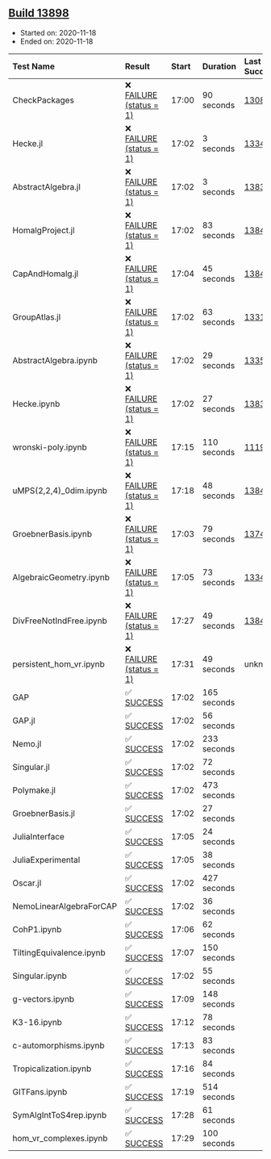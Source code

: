 ## [Build 13898](https://oscarci.mathematik.uni-kl.de/job/oscar/13898/)

* Started on: 2020-11-18
* Ended on: 2020-11-18

| Test Name    | Result | Start | Duration | Last Success | First Failure |
|:-------------|:-------|:------|:---------|:-------------|:--------------|
| CheckPackages | ❌ [FAILURE (status = 1)](https://oscarci.mathematik.uni-kl.de/job/oscar/13898/artifact/logs/build-13898/CheckPackages.log) | 17:00 | 90 seconds | [13085](https://oscarci.mathematik.uni-kl.de/job/oscar/13085/) | [13086](https://oscarci.mathematik.uni-kl.de/job/oscar/13086/) |
| Hecke.jl | ❌ [FAILURE (status = 1)](https://oscarci.mathematik.uni-kl.de/job/oscar/13898/artifact/logs/build-13898/Hecke.jl.log) | 17:02 | 3 seconds | [13341](https://oscarci.mathematik.uni-kl.de/job/oscar/13341/) | [13342](https://oscarci.mathematik.uni-kl.de/job/oscar/13342/) |
| AbstractAlgebra.jl | ❌ [FAILURE (status = 1)](https://oscarci.mathematik.uni-kl.de/job/oscar/13898/artifact/logs/build-13898/AbstractAlgebra.jl.log) | 17:02 | 3 seconds | [13837](https://oscarci.mathematik.uni-kl.de/job/oscar/13837/) | [13838](https://oscarci.mathematik.uni-kl.de/job/oscar/13838/) |
| HomalgProject.jl | ❌ [FAILURE (status = 1)](https://oscarci.mathematik.uni-kl.de/job/oscar/13898/artifact/logs/build-13898/HomalgProject.jl.log) | 17:02 | 83 seconds | [13845](https://oscarci.mathematik.uni-kl.de/job/oscar/13845/) | [13846](https://oscarci.mathematik.uni-kl.de/job/oscar/13846/) |
| CapAndHomalg.jl | ❌ [FAILURE (status = 1)](https://oscarci.mathematik.uni-kl.de/job/oscar/13898/artifact/logs/build-13898/CapAndHomalg.jl.log) | 17:04 | 45 seconds | [13845](https://oscarci.mathematik.uni-kl.de/job/oscar/13845/) | [13846](https://oscarci.mathematik.uni-kl.de/job/oscar/13846/) |
| GroupAtlas.jl | ❌ [FAILURE (status = 1)](https://oscarci.mathematik.uni-kl.de/job/oscar/13898/artifact/logs/build-13898/GroupAtlas.jl.log) | 17:02 | 63 seconds | [13311](https://oscarci.mathematik.uni-kl.de/job/oscar/13311/) | [13312](https://oscarci.mathematik.uni-kl.de/job/oscar/13312/) |
| AbstractAlgebra.ipynb | ❌ [FAILURE (status = 1)](https://oscarci.mathematik.uni-kl.de/job/oscar/13898/artifact/logs/build-13898/AbstractAlgebra.ipynb.log) | 17:02 | 29 seconds | [13355](https://oscarci.mathematik.uni-kl.de/job/oscar/13355/) | [13356](https://oscarci.mathematik.uni-kl.de/job/oscar/13356/) |
| Hecke.ipynb | ❌ [FAILURE (status = 1)](https://oscarci.mathematik.uni-kl.de/job/oscar/13898/artifact/logs/build-13898/Hecke.ipynb.log) | 17:02 | 27 seconds | [13837](https://oscarci.mathematik.uni-kl.de/job/oscar/13837/) | [13838](https://oscarci.mathematik.uni-kl.de/job/oscar/13838/) |
| wronski-poly.ipynb | ❌ [FAILURE (status = 1)](https://oscarci.mathematik.uni-kl.de/job/oscar/13898/artifact/logs/build-13898/wronski-poly.ipynb.log) | 17:15 | 110 seconds | [11192](https://oscarci.mathematik.uni-kl.de/job/oscar/11192/) | [11193](https://oscarci.mathematik.uni-kl.de/job/oscar/11193/) |
| uMPS(2,2,4)_0dim.ipynb | ❌ [FAILURE (status = 1)](https://oscarci.mathematik.uni-kl.de/job/oscar/13898/artifact/logs/build-13898/uMPS-2-2-4-_0dim.ipynb.log) | 17:18 | 48 seconds | [13841](https://oscarci.mathematik.uni-kl.de/job/oscar/13841/) | [13842](https://oscarci.mathematik.uni-kl.de/job/oscar/13842/) |
| GroebnerBasis.ipynb | ❌ [FAILURE (status = 1)](https://oscarci.mathematik.uni-kl.de/job/oscar/13898/artifact/logs/build-13898/GroebnerBasis.ipynb.log) | 17:03 | 79 seconds | [13748](https://oscarci.mathematik.uni-kl.de/job/oscar/13748/) | [13749](https://oscarci.mathematik.uni-kl.de/job/oscar/13749/) |
| AlgebraicGeometry.ipynb | ❌ [FAILURE (status = 1)](https://oscarci.mathematik.uni-kl.de/job/oscar/13898/artifact/logs/build-13898/AlgebraicGeometry.ipynb.log) | 17:05 | 73 seconds | [13341](https://oscarci.mathematik.uni-kl.de/job/oscar/13341/) | [13342](https://oscarci.mathematik.uni-kl.de/job/oscar/13342/) |
| DivFreeNotIndFree.ipynb | ❌ [FAILURE (status = 1)](https://oscarci.mathematik.uni-kl.de/job/oscar/13898/artifact/logs/build-13898/DivFreeNotIndFree.ipynb.log) | 17:27 | 49 seconds | [13845](https://oscarci.mathematik.uni-kl.de/job/oscar/13845/) | [13846](https://oscarci.mathematik.uni-kl.de/job/oscar/13846/) |
| persistent_hom_vr.ipynb | ❌ [FAILURE (status = 1)](https://oscarci.mathematik.uni-kl.de/job/oscar/13898/artifact/logs/build-13898/persistent_hom_vr.ipynb.log) | 17:31 | 49 seconds | unknown | unknown |
| GAP | ✅ [SUCCESS](https://oscarci.mathematik.uni-kl.de/job/oscar/13898/artifact/logs/build-13898/GAP.log) | 17:02 | 165 seconds |  |  |
| GAP.jl | ✅ [SUCCESS](https://oscarci.mathematik.uni-kl.de/job/oscar/13898/artifact/logs/build-13898/GAP.jl.log) | 17:02 | 56 seconds |  |  |
| Nemo.jl | ✅ [SUCCESS](https://oscarci.mathematik.uni-kl.de/job/oscar/13898/artifact/logs/build-13898/Nemo.jl.log) | 17:02 | 233 seconds |  |  |
| Singular.jl | ✅ [SUCCESS](https://oscarci.mathematik.uni-kl.de/job/oscar/13898/artifact/logs/build-13898/Singular.jl.log) | 17:02 | 72 seconds |  |  |
| Polymake.jl | ✅ [SUCCESS](https://oscarci.mathematik.uni-kl.de/job/oscar/13898/artifact/logs/build-13898/Polymake.jl.log) | 17:02 | 473 seconds |  |  |
| GroebnerBasis.jl | ✅ [SUCCESS](https://oscarci.mathematik.uni-kl.de/job/oscar/13898/artifact/logs/build-13898/GroebnerBasis.jl.log) | 17:02 | 27 seconds |  |  |
| JuliaInterface | ✅ [SUCCESS](https://oscarci.mathematik.uni-kl.de/job/oscar/13898/artifact/logs/build-13898/JuliaInterface.log) | 17:05 | 24 seconds |  |  |
| JuliaExperimental | ✅ [SUCCESS](https://oscarci.mathematik.uni-kl.de/job/oscar/13898/artifact/logs/build-13898/JuliaExperimental.log) | 17:05 | 38 seconds |  |  |
| Oscar.jl | ✅ [SUCCESS](https://oscarci.mathematik.uni-kl.de/job/oscar/13898/artifact/logs/build-13898/Oscar.jl.log) | 17:02 | 427 seconds |  |  |
| NemoLinearAlgebraForCAP | ✅ [SUCCESS](https://oscarci.mathematik.uni-kl.de/job/oscar/13898/artifact/logs/build-13898/NemoLinearAlgebraForCAP.log) | 17:02 | 36 seconds |  |  |
| CohP1.ipynb | ✅ [SUCCESS](https://oscarci.mathematik.uni-kl.de/job/oscar/13898/artifact/logs/build-13898/CohP1.ipynb.log) | 17:06 | 62 seconds |  |  |
| TiltingEquivalence.ipynb | ✅ [SUCCESS](https://oscarci.mathematik.uni-kl.de/job/oscar/13898/artifact/logs/build-13898/TiltingEquivalence.ipynb.log) | 17:07 | 150 seconds |  |  |
| Singular.ipynb | ✅ [SUCCESS](https://oscarci.mathematik.uni-kl.de/job/oscar/13898/artifact/logs/build-13898/Singular.ipynb.log) | 17:02 | 55 seconds |  |  |
| g-vectors.ipynb | ✅ [SUCCESS](https://oscarci.mathematik.uni-kl.de/job/oscar/13898/artifact/logs/build-13898/g-vectors.ipynb.log) | 17:09 | 148 seconds |  |  |
| K3-16.ipynb | ✅ [SUCCESS](https://oscarci.mathematik.uni-kl.de/job/oscar/13898/artifact/logs/build-13898/K3-16.ipynb.log) | 17:12 | 78 seconds |  |  |
| c-automorphisms.ipynb | ✅ [SUCCESS](https://oscarci.mathematik.uni-kl.de/job/oscar/13898/artifact/logs/build-13898/c-automorphisms.ipynb.log) | 17:13 | 83 seconds |  |  |
| Tropicalization.ipynb | ✅ [SUCCESS](https://oscarci.mathematik.uni-kl.de/job/oscar/13898/artifact/logs/build-13898/Tropicalization.ipynb.log) | 17:16 | 84 seconds |  |  |
| GITFans.ipynb | ✅ [SUCCESS](https://oscarci.mathematik.uni-kl.de/job/oscar/13898/artifact/logs/build-13898/GITFans.ipynb.log) | 17:19 | 514 seconds |  |  |
| SymAlgIntToS4rep.ipynb | ✅ [SUCCESS](https://oscarci.mathematik.uni-kl.de/job/oscar/13898/artifact/logs/build-13898/SymAlgIntToS4rep.ipynb.log) | 17:28 | 61 seconds |  |  |
| hom_vr_complexes.ipynb | ✅ [SUCCESS](https://oscarci.mathematik.uni-kl.de/job/oscar/13898/artifact/logs/build-13898/hom_vr_complexes.ipynb.log) | 17:29 | 100 seconds |  |  |
